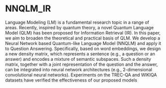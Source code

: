 # NNQLM_IR
Language Modeling (LM) is a fundamental research topic in a range of areas. Recently, inspired by quantum theory, a novel Quantum Language Model (QLM) has been proposed for Information Retrieval (IR). In this paper, we aim to broaden the theoretical and practical basis of QLM. We develop a Neural Network based Quantum-like Language Model (NNQLM) and apply it to Question Answering. Specifically, based on word embeddings, we design a new density matrix, which represents a sentence (e.g., a question or an answer) and encodes a mixture of semantic subspaces. Such a density matrix, together with a joint representation of the question and the answer, can be integrated into neural network architectures (e.g., 2-dimensional convolutional neural networks). Experiments on the TREC-QA and WIKIQA datasets have verified the effectiveness of our proposed models

